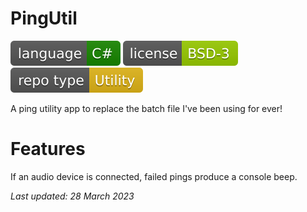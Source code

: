# PingUtil

<!-- <a href="https://dotnet.microsoft.com/download" alt=".NET target"><img alt=".NET target" src="https://img.shields.io/badge/dynamic/xml?color=%23512bd4&label=.NET%20target&query=%2F%2FTargetFramework%5B1%5D&url=https%3A%2F%2Fraw.githubusercontent.com%2FWycott%2FPingUtil%2Fmain%2FPinger%2FPinger.csproj" title="Go To .NET Download"></a> -->
<a href="https://docs.microsoft.com/en-us/dotnet/csharp/"><img src="https://raw.githubusercontent.com/Wycott/RepositoryResources/main/Graphics/language-csharp.svg" title="Language C#" alt="Language C#"></a>
<a href="https://en.wikipedia.org/wiki/BSD_licenses#3-clause_license_(%22BSD_License_2.0%22,_%22Revised_BSD_License%22,_%22New_BSD_License%22,_or_%22Modified_BSD_License%22)"><img src="https://raw.githubusercontent.com/Wycott/RepositoryResources/main/Graphics/license-BSD--3-green.svg" title="BSD-3" alt="BSD-3"></a>
<a href="https://github.com/Wycott/RepositoryResources/blob/main/REPOTYPE.md"><img src="https://raw.githubusercontent.com/Wycott/RepositoryResources/main/Graphics/repo%20type-Utility-yellow.svg" title="Utility" alt="Utility"></a>

A ping utility app to replace the batch file I've been using for ever!

# Features

If an audio device is connected, failed pings produce a console beep.

_Last updated: 28 March 2023_
